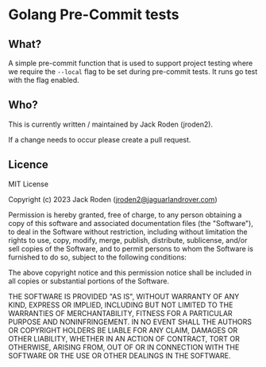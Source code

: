 # Golang Pre-Commit tests

## What?
A simple pre-commit function that is used to support project testing where we require the 
`--local` flag to be set during pre-commit tests. It runs go test with the flag enabled.

## Who?
This is currently written / maintained by Jack Roden (jroden2).

If a change needs to occur please create a pull request.

## Licence
MIT License

Copyright (c) 2023 Jack Roden (jroden2@jaguarlandrover.com)

Permission is hereby granted, free of charge, to any person obtaining a copy
of this software and associated documentation files (the "Software"), to deal
in the Software without restriction, including without limitation the rights
to use, copy, modify, merge, publish, distribute, sublicense, and/or sell
copies of the Software, and to permit persons to whom the Software is
furnished to do so, subject to the following conditions:

The above copyright notice and this permission notice shall be included in all
copies or substantial portions of the Software.

THE SOFTWARE IS PROVIDED "AS IS", WITHOUT WARRANTY OF ANY KIND, EXPRESS OR
IMPLIED, INCLUDING BUT NOT LIMITED TO THE WARRANTIES OF MERCHANTABILITY,
FITNESS FOR A PARTICULAR PURPOSE AND NONINFRINGEMENT. IN NO EVENT SHALL THE
AUTHORS OR COPYRIGHT HOLDERS BE LIABLE FOR ANY CLAIM, DAMAGES OR OTHER
LIABILITY, WHETHER IN AN ACTION OF CONTRACT, TORT OR OTHERWISE, ARISING FROM,
OUT OF OR IN CONNECTION WITH THE SOFTWARE OR THE USE OR OTHER DEALINGS IN THE
SOFTWARE.
